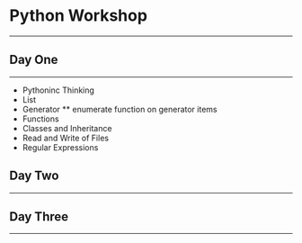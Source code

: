 # Python Workshop
---
## Day One 
---
* Pythoninc Thinking 
* List 
* Generator
** enumerate function on generator items
* Functions
* Classes and Inheritance
* Read and Write of Files 
* Regular Expressions 

## Day Two 
---


## Day Three
---


